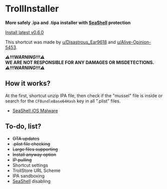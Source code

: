 # TrollInstaller
 **More safely .ipa and .tipa installer with [SeaShell](https://theapplewiki.com/wiki/SeaShell) protection**
 
 [Install latest v0.6.0](https://t.ly/KQmk4)

 This shortcut was made by [u/Disastrous_Ear9618](https://www.reddit.com/user/Disastrous_Ear9618) and [u/Alive-Opinion-5453](https://www.reddit.com/user/Alive-Opinion-5453). 

***⚠️!!!WARNING!!!⚠️***\
**WE ARE NOT RESPONSIBLE FOR ANY DAMAGES OR MISDETECTIONS.**\
***⚠️!!!WARNING!!!⚠️***
## How it works?
 At the first, shortcut unzip IPA file, then check if the "mussel" file is inside or search for the `CFBundleBase64Hash` key in all ".plist" files.

- [SeaShell iOS Malware](https://blog.entysec.com/2023-12-31-seashell-ios-malware/)

## To-do, list?
 - ~~OTA updates~~
 - ~~.plist file checking~~
 - ~~Large files supporting~~
 - ~~Install anyway option~~
 - ~~IP pulling~~
 - Shortcut settings
 - TrollStore URL Scheme
 - IPA sandboxing
 - [SeaShell](https://theapplewiki.com/wiki/SeaShell) disabling
